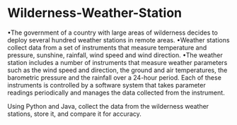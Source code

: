 # Wilderness-Weather-Station
•The government of a country with large areas of wilderness decides to deploy several hundred weather stations in remote areas. 
•Weather stations collect data from a set of instruments that measure temperature and pressure, sunshine, rainfall, wind speed and wind direction.
•The weather station includes a number of instruments that measure weather parameters such as the wind speed and direction, the ground and air temperatures, the barometric pressure and the rainfall over a 24-hour period. 
Each of these instruments is controlled by a software system that takes parameter readings periodically and manages the data collected from the instrument.

Using Python and Java, collect the data from the wilderness weather stations, store it, and compare it for accuracy.
